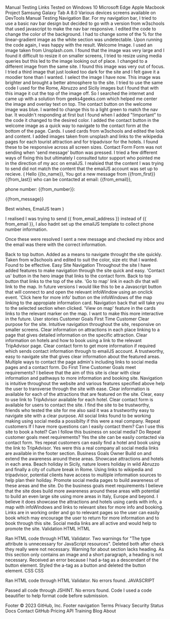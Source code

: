 Manual Testing Links
Tested on
Windows 10
Microsoft Edge
Apple Macbook Project
Samsung Galaxy Tab A 8.0
Various devices screens available on DevTools
Manual Testing
Navigation Bar.
For my navigation bar, I tried to use a basic nav bar design but decided to go with a version from w3schools that used javascript to make the nav bar responsive. I edited the code to change the color of the background.
I had to change some of the % for the linear-gradient image as the white section was undetectable. Upon running the code again, I was happy with the result.
Welcome Image.
I used an image taken from Unsplash.com.
I found that the image was very large and I found it difficult to resize it on smaller screens, I tried to resize using media queries but this led to the image looking out of place. I changed to a different image from the same site. I found this image was very out of focus. I tried a third image that just looked too dark for the site and I felt gave it a moodier tone than I wanted. I select the image I have now. This image was brighter and brought a better atmosphere to the site. I tried to use the same code I used for the Rome, Abruzzo and Sicily images but I found that with this image it cut the top of the image off. So I searched the internet and came up with a solution from geeks4geeks.com which helped me center the image and overlay text on top.
The contact button on the welcome image was blue. I wanted to change this to a light green to match the nav bar. It wouldn't responding at first but I found when I added "!important" to the code it changed to the desired color. I added the contact button in the welcome image as a quick way to navigate to the contact form at the bottom of the page.
Cards.
I used cards from w3schools and edited the look and content.
I added images taken from unsplash and links to the wikipedia pages for each tourist attraction and for tripadvisor for the hotels.
I found these to be responsive across all screen sizes.
Contact Form
Form was not sending when 'send message' button was pressed. I tried a few different ways of fixing this but ultimately I consulted tutor support who pointed me in the direction of my acc on emailJS. I realsied that the content I was trying to send did not match the content that the emailJS account was set up to recieve. ( Hello {{to_name}},
You got a new message from {{from_first}} {{from_last}} who can be contacted at email: {{from_email}},

phone number: {{from_number}}:

{{from_message}}

Best wishes, EmailJS team )

I realised I was trying to send {{ from_email_address }} instead of {{ from_email }}, I also hadnt set up the emailJS template to collect phone number information.

Once these were resolved I sent a new message and checked my inbox and the email was there with the correct information.

Back to top button.
Added as a means to navigate throught the site quickly. Taken from w3schools and edited to suit the color, size etc that I wanted. Found to be effective.
Easy Site Navigation
Throughout the site I have added features to make navigation through the site quick and easy.
'Contact us' button in the hero image that links to the contact form.
Back to top button that links to the top of the site.
'Go to map' link in each div that will link to the map. In future versions I would like this to be a Javascript button that will connect to and open the relevant infoWindow using an onclick event.
'Click here for more info' button on the infoWindows of the map linking to the appropiate information card.
Navigation back that will take you to the selected section when clicked.
'View on map' feature in the cards links to the relevant marker on the map. I want to make this more interactive in the future.
User stories
Customer Goals
First Time Customer
Clear purpose for the site.
Intuitive navigation throughout the site, responsive on smaller screens.
Clear information on attractions in each place linking to a page that gives detailed information on the specific attraction.
Clear information on hotels and how to book using a link to the relevant TripAdvisor page.
Clear contact form to get more information if required which sends contact information through to emailJS account.
A trustworthy, easy to navigate site that gives clear information about the featured areas.
Multiple ways to contact the page admin's including links to social media pages and a contact form.
Do First Time Customer Goals meet requirements?
I believe that the aim of this site is clear with clear information and pathways to more information and booking site.
Navigation is intuitive throughout the website and various features specified above help the user to transverse through the site with ease.
Clear information is available for each of the attractions that are featured on the site.
Clear, easy to use link to TripAdvisor available for each hotel.
Clear contact form is available for users to contact the site.
I find the site to be trustworthy, friends who tested the site for me also said it was a trustworthy easy to navigate site with a clear purpose.
All social links found to be working making using social media a possibilty if this were a real company.
Repeat customers
If I have more questions can I easily contact them?
Can I use this site to book a hotel?
Can I follow this business on social media?
Do Repeat customer goals meet requirements?
Yes the site can be easily contacted via contact form.
Yes repeat customers can easily find a hotel and book using the link to TripAdvisor.
Yes were this a real company all social media links are available in the footer section.
Business Goals
Owner
Build on and extend the awareness around these areas.
Showcase attractions and hotels in each area.
Beach holiday in Sicily, nature lovers holiday in wild Abruzzo and finally a city of culture break in Rome.
Using links to wikipedia and tripadvisor, potential clients have access to multiple information sources to help plan their holiday.
Promote social media pages to build awareness of these areas and the site.
Do the business goals meet requirements
I believe that the site does build more awareness around these areas with potential to build an even large site using more areas in Italy, Europe and beyond.
I believe it does showcase the attractions and hotels using cards with info, a map with infoWindows and links to relevant sites for more info and booking.
Links are in working order and go to relevant pages so the user can easily book which may encourage the user to return for more information and to book through this site.
Social media links are all active and would help to promote the site.
Validation
HTML HTML

Ran HTML code through HTML Validator.
Two warnings for "The type attribute is unnecessary for JavaScript resources". Deleted both after check they really were not necessary.
Warning for about section lacks heading. As this section only contains an image and a short paragraph, a heading is not necessary.
Received an error because I had a-tag as a descendant of the button element. Styled the a-tag as a button and deleted the button element.
CSS CSS

Ran HTML code through HTML Validator.
No errors found.
JAVASCRIPT

Passed all code through JSHINT.
No errors found.
Code
I used a code beautifier to help format code before submission.

Footer
© 2023 GitHub, Inc.
Footer navigation
Terms
Privacy
Security
Status
Docs
Contact GitHub
Pricing
API
Training
Blog
About
